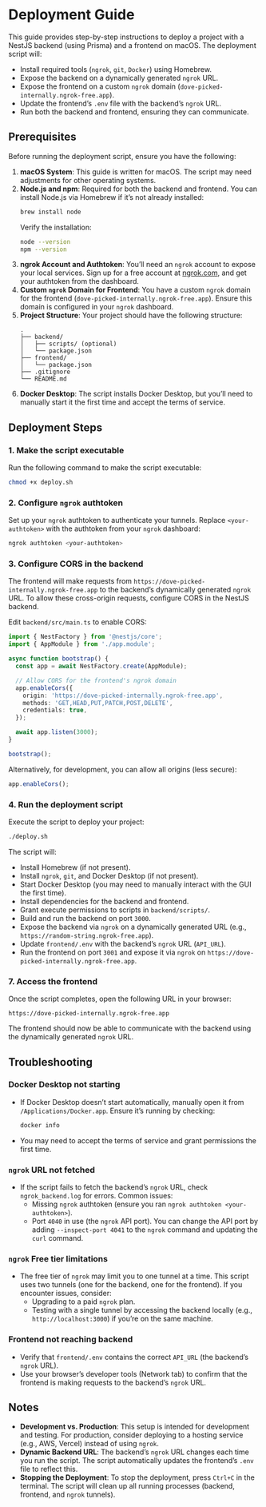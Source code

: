 # Deployment Guide

This guide provides step-by-step instructions to deploy a project with a NestJS backend (using Prisma) and a frontend on macOS. The deployment script will:

- Install required tools (`ngrok`, `git`, `Docker`) using Homebrew.
- Expose the backend on a dynamically generated `ngrok` URL.
- Expose the frontend on a custom `ngrok` domain (`dove-picked-internally.ngrok-free.app`).
- Update the frontend’s `.env` file with the backend’s `ngrok` URL.
- Run both the backend and frontend, ensuring they can communicate.

## Prerequisites

Before running the deployment script, ensure you have the following:

1. **macOS System**: This guide is written for macOS. The script may need adjustments for other operating systems.
2. **Node.js and npm**: Required for both the backend and frontend. You can install Node.js via Homebrew if it’s not already installed:
   ```bash
   brew install node
   ```
   Verify the installation:
   ```bash
   node --version
   npm --version
   ```
3. **ngrok Account and Authtoken**: You’ll need an `ngrok` account to expose your local services. Sign up for a free account at [ngrok.com](https://ngrok.com), and get your authtoken from the dashboard.
4. **Custom `ngrok` Domain for Frontend**: You have a custom `ngrok` domain for the frontend (`dove-picked-internally.ngrok-free.app`). Ensure this domain is configured in your `ngrok` dashboard.
5. **Project Structure**: Your project should have the following structure:
   ```
   .
   ├── backend/
   │   ├── scripts/ (optional)
   │   └── package.json
   ├── frontend/
   │   └── package.json
   ├── .gitignore
   └── README.md
   ```
6. **Docker Desktop**: The script installs Docker Desktop, but you’ll need to manually start it the first time and accept the terms of service.

## Deployment Steps

### 1. Make the script executable

Run the following command to make the script executable:

```bash
chmod +x deploy.sh
```

### 2. Configure `ngrok` authtoken

Set up your `ngrok` authtoken to authenticate your tunnels. Replace `<your-authtoken>` with the authtoken from your `ngrok` dashboard:

```bash
ngrok authtoken <your-authtoken>
```

### 3. Configure CORS in the backend

The frontend will make requests from `https://dove-picked-internally.ngrok-free.app` to the backend’s dynamically generated `ngrok` URL. To allow these cross-origin requests, configure CORS in the NestJS backend.

Edit `backend/src/main.ts` to enable CORS:

```typescript
import { NestFactory } from '@nestjs/core';
import { AppModule } from './app.module';

async function bootstrap() {
  const app = await NestFactory.create(AppModule);

  // Allow CORS for the frontend's ngrok domain
  app.enableCors({
    origin: 'https://dove-picked-internally.ngrok-free.app',
    methods: 'GET,HEAD,PUT,PATCH,POST,DELETE',
    credentials: true,
  });

  await app.listen(3000);
}

bootstrap();
```

Alternatively, for development, you can allow all origins (less secure):

```typescript
app.enableCors();
```

### 4. Run the deployment script

Execute the script to deploy your project:

```bash
./deploy.sh
```

The script will:
- Install Homebrew (if not present).
- Install `ngrok`, `git`, and Docker Desktop (if not present).
- Start Docker Desktop (you may need to manually interact with the GUI the first time).
- Install dependencies for the backend and frontend.
- Grant execute permissions to scripts in `backend/scripts/`.
- Build and run the backend on port `3000`.
- Expose the backend via `ngrok` on a dynamically generated URL (e.g., `https://random-string.ngrok-free.app`).
- Update `frontend/.env` with the backend’s `ngrok` URL (`API_URL`).
- Run the frontend on port `3001` and expose it via `ngrok` on `https://dove-picked-internally.ngrok-free.app`.

### 7. Access the frontend

Once the script completes, open the following URL in your browser:

```
https://dove-picked-internally.ngrok-free.app
```

The frontend should now be able to communicate with the backend using the dynamically generated `ngrok` URL.

## Troubleshooting

### Docker Desktop not starting
- If Docker Desktop doesn’t start automatically, manually open it from `/Applications/Docker.app`. Ensure it’s running by checking:
  ```bash
  docker info
  ```
- You may need to accept the terms of service and grant permissions the first time.

### `ngrok` URL not fetched
- If the script fails to fetch the backend’s `ngrok` URL, check `ngrok_backend.log` for errors. Common issues:
  - Missing `ngrok` authtoken (ensure you ran `ngrok authtoken <your-authtoken>`).
  - Port `4040` in use (the `ngrok` API port). You can change the API port by adding `--inspect-port 4041` to the `ngrok` command and updating the `curl` command.

### `ngrok` Free tier limitations
- The free tier of `ngrok` may limit you to one tunnel at a time. This script uses two tunnels (one for the backend, one for the frontend). If you encounter issues, consider:
  - Upgrading to a paid `ngrok` plan.
  - Testing with a single tunnel by accessing the backend locally (e.g., `http://localhost:3000`) if you’re on the same machine.

### Frontend not reaching backend
- Verify that `frontend/.env` contains the correct `API_URL` (the backend’s `ngrok` URL).
- Use your browser’s developer tools (Network tab) to confirm that the frontend is making requests to the backend’s `ngrok` URL.

## Notes

- **Development vs. Production**: This setup is intended for development and testing. For production, consider deploying to a hosting service (e.g., AWS, Vercel) instead of using `ngrok`.
- **Dynamic Backend URL**: The backend’s `ngrok` URL changes each time you run the script. The script automatically updates the frontend’s `.env` file to reflect this.
- **Stopping the Deployment**: To stop the deployment, press `Ctrl+C` in the terminal. The script will clean up all running processes (backend, frontend, and `ngrok` tunnels).
